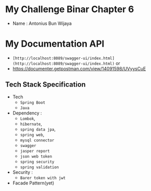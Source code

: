 # My Challenge Binar Chapter 6
- Name : Antonius Bun Wijaya 
# My Documentation API
- `[http://localhost:8089/swagger-ui/index.html](http://localhost:8089/swagger-ui/index.html)` or
- https://documenter.getpostman.com/view/14091598/UVyysCuE
## Tech Stack Specification
- Tech 
  - `Spring Boot`
  - `Java`
- Dependency : 
  - `Lombok`,
  - `hibernate`,
  - `spring data jpa`,
  - `spring web`,
  - `mysql connector`
  - `swagger`
  - `jasper report`
  - `json web token`
  - `spring security`
  - `spring validation`
- Security :
  - `Barer token with jwt`
- Facade Pattern(yet)